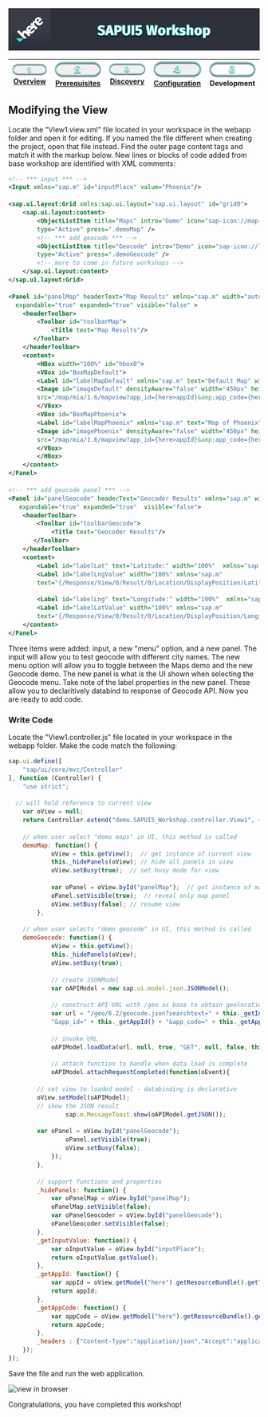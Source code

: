 <img src="./workshop_sapui5.jpg" width="890" />

| [![Overview](../../images/01_off.png)<br>Overview](./README.md) | [![Prerequisites](../../images/02_off.png)<br>Prerequisites](./02.md) | [![Discovery](../../images/03_off.png)<br>Discovery](./03.md) | [![Configuration](../../images/04_off.png)<br>Configuration](./04.md) | ![Development](../../images/05.png)<br>Development
| :---: | :---: | :---: | :---: | :---: |

## Modifying the View

Locate the "View1.view.xml" file located in your workspace in the webapp folder and open it for editing. If you named the file different when creating the project, open that file instead. Find the outer page content tags and match it with the markup below. New lines or blocks of code added from base workshop are identified with XML comments:

``` xml
<!-- *** input *** -->
<Input xmlns="sap.m" id="inputPlace" value="Phoenix"/>

<sap.ui.layout:Grid xmlns:sap.ui.layout="sap.ui.layout" id="grid0">
	<sap.ui.layout:content>
    	<ObjectListItem title="Maps" intro="Demo" icon="sap-icon://map-2" id="itemMap" 
        type="Active" press=".demoMap" />
    	<!-- *** add geocode *** -->
    	<ObjectListItem title="Geocode" intro="Demo" icon="sap-icon://locate-me" id="itemGeocode" 
        type="Active" press=".demoGeocode" />
    	<!-- more to come in future workshops -->
    </sap.ui.layout:content>
</sap.ui.layout:Grid>

<Panel id="panelMap" headerText="Map Results" xmlns="sap.m" width="auto" 
  expandable="true" expanded="true" visible="false" >
    <headerToolbar>
        <Toolbar id="toolbarMap">
            <Title text="Map Results"/>
       </Toolbar>
    </headerToolbar>
    <content>
		<HBox width="100%" id="hbox0">
		<VBox id="BoxMapDefault">
	 	<Label id="labelMapDefault" xmlns="sap.m" text="Default Map" width="450px" textAlign="Center" />
		<Image id="imageDefault" densityAware="false" width="450px" height="450px" alt="map" 
		src="/map/mia/1.6/mapview?app_id={here>appId}&amp;app_code={here>appCode}" />
		</VBox>
		<VBox id="BoxMapPhoenix">
	 	<Label id="labelMapPhoenix" xmlns="sap.m" text="Map of Phoenix" width="450px" textAlign="Center" />
		<Image id="imagePhoenix" densityAware="false" width="450px" height="450px" alt="map" 
		src="/map/mia/1.6/mapview?app_id={here>appId}&amp;app_code={here>appCode}&amp;s=phoenix&amp;z=4" />
		</VBox>
		</HBox>
	</content>
</Panel>

<!-- *** add geocode panel *** -->
<Panel id="panelGeocode" headerText="Geocoder Results" xmlns="sap.m" width="auto"
   expandable="true" expanded="true"  visible="false">
    <headerToolbar>
        <Toolbar id="toolbarGeocode">
            <Title text="Geocoder Results"/>
       </Toolbar>
    </headerToolbar>
    <content>
        <Label id="labelLat" text="Latitude:" width="100%"  xmlns="sap.m" />
        <Label id="labelLngValue" width="100%" xmlns="sap.m" 
        text="{/Response/View/0/Result/0/Location/DisplayPosition/Latitude}" />
        
        <Label id="labelLng" text="Longitude:" width="100%"  xmlns="sap.m" />
        <Label id="labelLatValue" width="100%" xmlns="sap.m" 
        text="{/Response/View/0/Result/0/Location/DisplayPosition/Longitude}" />
    </content>
</Panel>
```

Three items were added: input, a new "menu" option, and a new panel. The input will allow you to test geocode with different city names. The new menu option will allow you to toggle between the Maps demo and the new Geocode demo. The new panel is what is the UI shown when selecting the Geocode menu. Take note of the label properties in the new panel. These allow you to declaritively databind to response of Geocode API. Now you are ready to add code.


### Write Code 

Locate the "View1.controller.js" file located in your workspace in the webapp folder. Make the code match the following:

``` javascript
sap.ui.define([
	"sap/ui/core/mvc/Controller"
], function (Controller) {
	"use strict";
  
  // will hold reference to current view
	var oView = null;
	return Controller.extend("demo.SAPUI5_Workshop.controller.View1", {
    
    // when user select "demo maps" in UI, this method is called
    demoMap: function() {
			oView = this.getView();  // get instance of current view 
			this._hidePanels(oView); // hide all panels in view
			oView.setBusy(true);  // set busy mode for view
			
			var oPanel = oView.byId("panelMap");  // get instance of map panel
			oPanel.setVisible(true);  // reveal only map panel
			oView.setBusy(false); // resume view
		},
    
    // when user selects "demo geocode" in UI, this method is called
    demoGeocode: function() {
			oView = this.getView();				
			this._hidePanels(oView);					
			oView.setBusy(true);						
			
			// create JSONModel
			var oAPIModel = new sap.ui.model.json.JSONModel();

			// construct API URL with /geo as base to obtain geolocation based on user input
			var url = "/geo/6.2/geocode.json?searchtext=" + this._getInputValue() + 
			"&app_id=" + this._getAppId() + "&app_code=" + this._getAppCode();	
			
			// invoke URL
			oAPIModel.loadData(url, null, true, "GET", null, false, this._headers);
			
			// attach function to handle when data load is complete
			oAPIModel.attachRequestCompleted(function(oEvent){
				
        // set view to loaded model - databinding is declarative
        oView.setModel(oAPIModel);
        // show the JSON result
				sap.m.MessageToast.show(oAPIModel.getJSON());
        
        var oPanel = oView.byId("panelGeocode");
				oPanel.setVisible(true);
				oView.setBusy(false);
			});								
		},
		
		// support functions and properties
		_hidePanels: function() {
			var oPanelMap = oView.byId("panelMap");
			oPanelMap.setVisible(false);
			var oPanelGeocoder = oView.byId("panelGeocode");
			oPanelGeocoder.setVisible(false);
		},
		_getInputValue: function() {
			var oInputValue = oView.byId("inputPlace");
			return oInputValue.getValue();
		},
		_getAppId: function() {
			var appId = oView.getModel("here").getResourceBundle().getText("appId");
			return appId;
		},
		_getAppCode: function() {
			var appCode = oView.getModel("here").getResourceBundle().getText("appCode");
			return appCode;
		},
		_headers : {"Content-Type":"application/json","Accept":"application/json, text/html;charset=utf-8"}
	});
});
```

Save the file and run the web application.

![view in browser](./sapui5_geocode_result.jpg)

Congratulations, you have completed this workshop!
